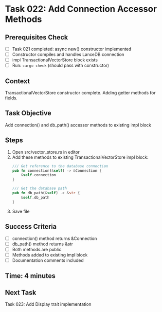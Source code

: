 # Task 022: Add Connection Accessor Methods

## Prerequisites Check
- [ ] Task 021 completed: async new() constructor implemented
- [ ] Constructor compiles and handles LanceDB connection
- [ ] impl TransactionalVectorStore block exists
- [ ] Run: `cargo check` (should pass with constructor)

## Context
TransactionalVectorStore constructor complete. Adding getter methods for fields.

## Task Objective
Add connection() and db_path() accessor methods to existing impl block

## Steps
1. Open src/vector_store.rs in editor
2. Add these methods to existing TransactionalVectorStore impl block:
   ```rust
   /// Get reference to the database connection
   pub fn connection(&self) -> &Connection {
       &self.connection
   }
   
   /// Get the database path
   pub fn db_path(&self) -> &str {
       &self.db_path
   }
   ```
3. Save file

## Success Criteria
- [ ] connection() method returns &Connection
- [ ] db_path() method returns &str
- [ ] Both methods are public
- [ ] Methods added to existing impl block
- [ ] Documentation comments included

## Time: 4 minutes

## Next Task
Task 023: Add Display trait implementation